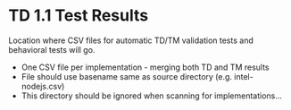 # TD 1.1 Test Results
Location where CSV files for automatic TD/TM validation tests and behavioral tests will go.
* One CSV file per implementation - merging both TD and TM results
* File should use basename same as source directory (e.g. intel-nodejs.csv)
* This directory should be ignored when scanning for implementations...
